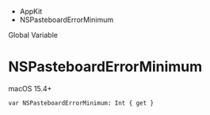 

- AppKit
-  NSPasteboardErrorMinimum 

Global Variable

# NSPasteboardErrorMinimum

macOS 15.4+

``` source
var NSPasteboardErrorMinimum: Int { get }
```

